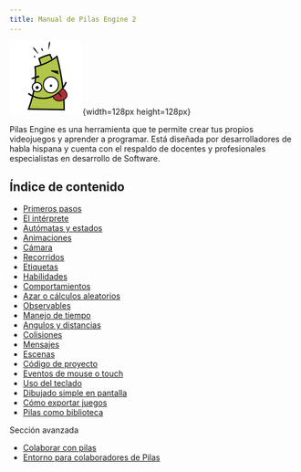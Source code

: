 ```yaml
---
title: Manual de Pilas Engine 2
---
```


![](imagenes/logos/logo.png){width=128px height=128px}

Pilas Engine es una herramienta que te permite crear tus propios videojuegos y aprender a programar. Está diseñada por desarrolladores de habla hispana y cuenta con el respaldo de docentes y profesionales especialistas en desarrollo de Software.

<style>h1 {text-align: center}</style>

## Índice de contenido

- [Primeros pasos](primeros_pasos.html)
- [El intérprete](interprete.html)
- [Autómatas y estados](automatas_y_estados.html)
- [Animaciones](animaciones.html)
- [Cámara](camara.html)
- [Recorridos](recorridos.html)
- [Etiquetas](etiquetas.html)
- [Habilidades](habilidades.html)
- [Comportamientos](comportamientos.html)
- [Azar o cálculos aleatorios](azar.html)
- [Observables](observables.html)
- [Manejo de tiempo](tiempo.html)
- [Angulos y distancias](angulos-distancias.html)
- [Colisiones](colisiones.html)
- [Mensajes](mensajes.html)
- [Escenas](escenas.html)
- [Código de proyecto](codigo-de-proyecto.html)
- [Eventos de mouse o touch](eventos-de-mouse.html)
- [Uso del teclado](uso-del-teclado.html)
- [Dibujado simple en pantalla](dibujado_en_pantalla.html)
- [Cómo exportar juegos](exportar_juegos.html)
- [Pilas como biblioteca](pilas_como_biblioteca.html)

Sección avanzada

- [Colaborar con pilas](colaborar.html)
- [Entorno para colaboradores de Pilas](entorno.html)
